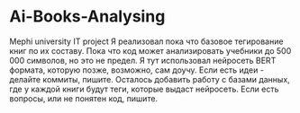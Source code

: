 # Ai-Books-Analysing
Mephi university IT project
Я реализовал пока что базовое тегирование книг по их составу. Пока что код может анализировать учебники до 500 000 символов, но это не предел. Я тут использовал нейросеть BERT формата, которую позже, возможно, сам доучу. Если есть идеи - делайте коммиты, пишите. Осталось добавить работу с базами данных, где у каждой книги будут теги, которые выдаст нейросеть. Если есть вопросы, или не понятен код, пишите.
